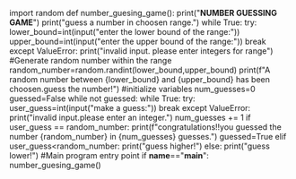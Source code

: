 import random
def number_guesing_game():
    print("**NUMBER GUESSING GAME**")
    print("guess a number in choosen range.")
    while True:
        try:
            lower_bound=int(input("enter the lower bound of the range:"))
            upper_bound=int(input("enter the upper bound of the range:"))
            break
        except ValueError:
            print("invalid input. please enter integers for range")
  #Generate random number within the range
    random_number=random.randint(lower_bound,upper_bound)
    print(f"A random number between {lower_bound} and {upper_bound} has been choosen.guess the number!")
    #initialize variables
    num_guesses=0
    guessed=False
    while not guessed:
        while True:
            try:
                user_guess=int(input("make a guess:"))
                break
            except ValueError:
                print("invalid input.please enter an integer.")
        num_guesses += 1
        if user_guess == random_number:
            print(f"congratulations!!you guessed the number {random_number} in {num_guesses} guesses.")
            guessed=True
        elif user_guess<random_number:
            print("guess higher!")
        else:
            print("guess lower!")
#Main program entry point
if __name__=="__main__":
    number_guesing_game()
